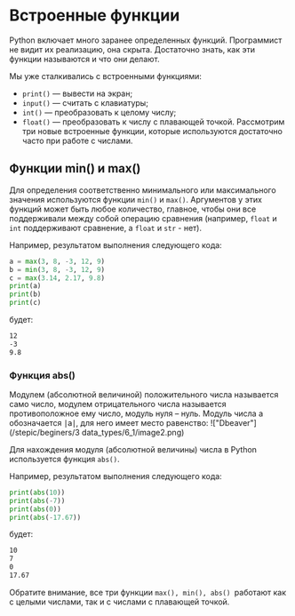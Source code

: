 # Встроенные функции

Python включает много заранее определенных функций. Программист не видит их реализацию, она скрыта. Достаточно знать,
как эти функции называются и что они делают.

Мы уже сталкивались с встроенными функциями:

- `print()` — вывести на экран;
- `input()` — считать с клавиатуры;
- `int()` — преобразовать к целому числу;
- `float()` — преобразовать к числу с плавающей точкой.
  Рассмотрим три новые встроенные функции, которые используются достаточно часто при работе с числами.

## Функции min() и max()

Для определения соответственно минимального или максимального значения используются функции `min()` и `max()`.
Аргументов у
этих функций может быть любое количество, главное, чтобы они все поддерживали между собой операцию сравнения (например,
`float` и `int` поддерживают сравнение, а `float` и `str` - нет).

Например, результатом выполнения следующего кода:

```python
a = max(3, 8, -3, 12, 9)
b = min(3, 8, -3, 12, 9)
c = max(3.14, 2.17, 9.8)
print(a)
print(b)
print(c)
```

будет:

```html
12
-3
9.8
```

### Функция abs()

Модулем (абсолютной величиной) положительного числа называется само число, модулем отрицательного числа называется
противоположное ему число, модуль нуля – нуль. Модуль числа a обозначается ∣a∣, для него имеет место равенство:
!["Dbeaver"](/stepic/beginers/3 data_types/6_1/image2.png)

Для нахождения модуля (абсолютной величины) числа в Python используется функция `abs()`.

Например, результатом выполнения следующего кода:
```python
print(abs(10))
print(abs(-7))
print(abs(0))
print(abs(-17.67))
```

будет:
```html
10
7
0
17.67
```
Обратите внимание, все три функции `max(), min(), abs() `работают как с целыми числами, так и с числами с плавающей точкой.